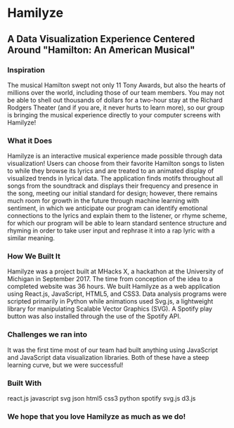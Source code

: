 # Hamilyze
## A Data Visualization Experience Centered Around "Hamilton: An American Musical"

### Inspiration
The musical Hamilton swept not only 11 Tony Awards, but also the hearts of millions over the world, including those of our team members. You may not be able to shell out thousands of dollars for a two-hour stay at the Richard Rodgers Theater (and if you are, it never hurts to learn more), so our group is bringing the musical experience directly to your computer screens with Hamilyze!

### What it Does
Hamilyze is an interactive musical experience made possible through data visualization! Users can choose from their favorite Hamilton songs to listen to while they browse its lyrics and are treated to an animated display of visualized trends in lyrical data. The application finds motifs throughout all songs from the soundtrack and displays their frequency and presence in the song, meeting our initial standard for design; however, there remains much room for growth in the future through machine learning with sentiment, in which we anticipate our program can identify emotional connections to the lyrics and explain them to the listener, or rhyme scheme, for which our program will be able to learn standard sentence structure and rhyming in order to take user input and rephrase it into a rap lyric with a similar meaning.

### How We Built It
Hamilyze was a project built at MHacks X, a hackathon at the University of Michigan in September 2017. The time from conception of the idea to a completed website was 36 hours.
We built Hamilyze as a web application using React.js, JavaScript, HTML5, and CSS3. Data analysis programs were scripted primarily in Python while animations used Svg.js, a lightweight library for manipulating Scalable Vector Graphics (SVG). A Spotify play button was also installed through the use of the Spotify API.

### Challenges we ran into
It was the first time most of our team had built anything using JavaScript and JavaScript data visualization libraries. Both of these have a steep learning curve, but we were successful!

### Built With
react.js
javascript
svg
json
html5
css3
python
spotify
svg.js
d3.js

### We hope that you love Hamilyze as much as we do!


